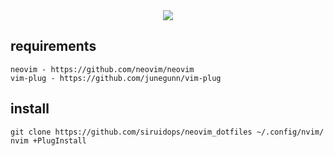 <div align="center"> <img src="https://github.com/siruidops/neovim_dotfiles/raw/main/.screenshot.png"/> </div>

## requirements
``` text
neovim - https://github.com/neovim/neovim
vim-plug - https://github.com/junegunn/vim-plug
```


## install

```text
git clone https://github.com/siruidops/neovim_dotfiles ~/.config/nvim/
nvim +PlugInstall
```
